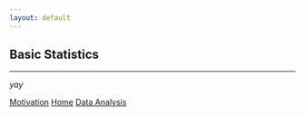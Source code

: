 ```yaml
---
layout: default
---
```


## Basic Statistics
* * *

_yay_


<div class="nextbutton-container">
  <a href="/veh-col-NY/pages/motivation.html" class="previous-button">Motivation</a>
  <a href="{{ site.baseurl }}/" class="home-button">Home</a>
  <a href="/veh-col-NY/pages/data-analysis.html" class="next-button">Data Analysis</a>
</div>

